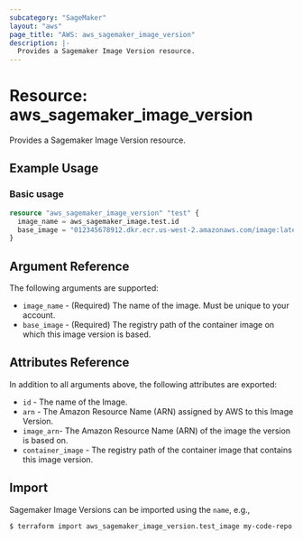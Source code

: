 ```yaml
---
subcategory: "SageMaker"
layout: "aws"
page_title: "AWS: aws_sagemaker_image_version"
description: |-
  Provides a Sagemaker Image Version resource.
---
```


# Resource: aws_sagemaker_image_version

Provides a Sagemaker Image Version resource.

## Example Usage

### Basic usage

```terraform
resource "aws_sagemaker_image_version" "test" {
  image_name = aws_sagemaker_image.test.id
  base_image = "012345678912.dkr.ecr.us-west-2.amazonaws.com/image:latest"
}
```

## Argument Reference

The following arguments are supported:

* `image_name` - (Required) The name of the image. Must be unique to your account.
* `base_image` - (Required) The registry path of the container image on which this image version is based.

## Attributes Reference

In addition to all arguments above, the following attributes are exported:

* `id` - The name of the Image.
* `arn` - The Amazon Resource Name (ARN) assigned by AWS to this Image Version.
* `image_arn`- The Amazon Resource Name (ARN) of the image the version is based on.
* `container_image` - The registry path of the container image that contains this image version.

## Import

Sagemaker Image Versions can be imported using the `name`, e.g.,

```
$ terraform import aws_sagemaker_image_version.test_image my-code-repo
```
